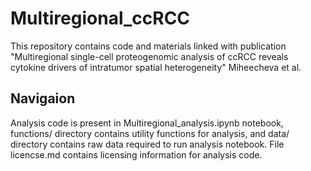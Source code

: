 # Multiregional_ccRCC

This repository contains code and materials linked with publication "Multiregional single-cell proteogenomic analysis of ccRCC reveals cytokine drivers of intratumor spatial heterogeneity" Miheecheva et al.

## Navigaion

Analysis code is present in Multiregional_analysis.ipynb notebook, functions/ directory contains utility functions for analysis, and data/ directory contains raw data required to run analysis notebook. File licencse.md contains licensing information for analysis code.